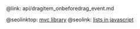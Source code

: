 @link: api/dragitem_onbeforedrag_event.md

@seolinktop: [mvc library](https://webix.com)
@seolink: [lists in javascript](https://webix.com/widget/list/)